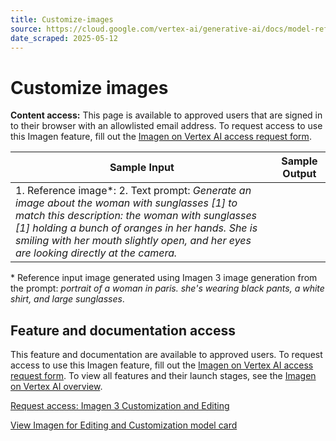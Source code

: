 ```yaml
---
title: Customize-images
source: https://cloud.google.com/vertex-ai/generative-ai/docs/model-reference/imagen-api-customization
date_scraped: 2025-05-12
---
```


# Customize images 

**Content access:** This page is available to approved users
that are signed in to their browser with an allowlisted email address.
To request access to use this Imagen feature,
fill out the [Imagen on Vertex AI access request form](https://docs.google.com/forms/d/e/1FAIpQLScN9KOtbuwnEh6pV7xjxib5up5kG_uPqnBtJ8GcubZ6M3i5Cw/viewform).

| Sample Input | Sample Output |
| --- | --- |
| 1. Reference image\*: 2. Text prompt: *Generate an image about the woman with sunglasses [1] to match this description: the woman with sunglasses [1] holding a bunch of oranges in her hands. She is smiling with her mouth slightly open, and her eyes are looking directly at the camera.* | |

\* Reference input image generated using Imagen 3 image generation from the prompt:
*portrait of a woman in paris. she's wearing black pants, a white shirt, and large
sunglasses*.

## Feature and documentation access

This feature and documentation are available to approved users.
To request access to use this Imagen feature,
fill out the [Imagen on Vertex AI access request form](https://docs.google.com/forms/d/e/1FAIpQLScN9KOtbuwnEh6pV7xjxib5up5kG_uPqnBtJ8GcubZ6M3i5Cw/viewform).
To view all features and their launch stages, see the
[Imagen on Vertex AI overview](../image/Imagen-on-Vertex-AI.md).

[Request access: Imagen 3 Customization and Editing](https://docs.google.com/forms/d/e/1FAIpQLScN9KOtbuwnEh6pV7xjxib5up5kG_uPqnBtJ8GcubZ6M3i5Cw/viewform)

[View Imagen for Editing and Customization model card](https://console.cloud.google.com/vertex-ai/publishers/google/model-garden/imagen-3.0-capability-001)